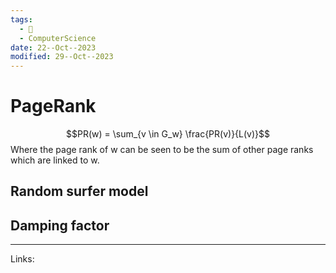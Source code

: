 ```yaml
---
tags:
  - 🌱
  - ComputerScience
date: 22--Oct--2023
modified: 29--Oct--2023
---
```

# PageRank
$$PR(w) = \sum_{v \in G_w} \frac{PR(v)}{L(v)}$$
Where the page rank of w can be seen to be the sum of other page ranks which are linked to w. 
## Random surfer model

## Damping factor

---
Links:
